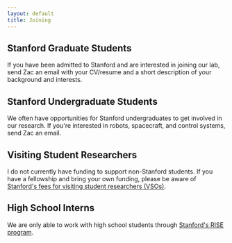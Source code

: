 ```yaml
---
layout: default
title: Joining
---
```


## Stanford Graduate Students

If you have been admitted to Stanford and are interested in joining our lab, send Zac an email with your CV/resume and a short description of your background and interests. 

## Stanford Undergraduate Students

We often have opportunities for Stanford undergraduates to get involved in our research. If you're interested in robots, spacecraft, and control systems, send Zac an email.

## Visiting Student Researchers

I do not currently have funding to support non-Stanford students. If you have a fellowship and bring your own funding, please be aware of [Stanford's fees for visiting student researchers (VSOs)](https://registrar.stanford.edu/staff/visiting-student-researchers/fees-visiting-student-researchers).

## High School Interns

We are only able to work with high school students through [Stanford's RISE program](https://oso.stanford.edu/programs/39-rise-summer-internship-program).